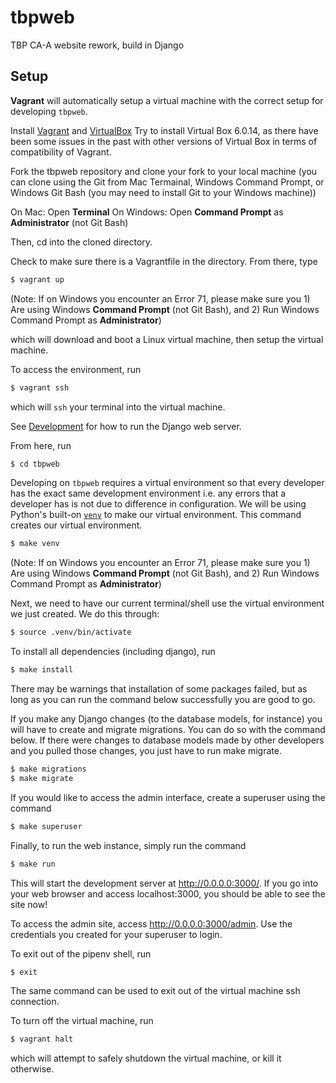 # tbpweb
TBP CA-A website rework, build in Django

## Setup 

**Vagrant** will automatically setup a virtual machine with the correct
setup for developing `tbpweb`.

Install [Vagrant](https://www.vagrantup.com/) and [VirtualBox](https://www.virtualbox.org/wiki/Download_Old_Builds_6_0)
Try to install Virtual Box 6.0.14, as there have been some issues in the past with other versions of Virtual Box in terms of compatibility of Vagrant.

Fork the tbpweb repository and clone your fork to your local machine (you can clone using the Git from Mac Termainal, Windows Command Prompt, or Windows Git Bash (you may need to install Git to your Windows machine))

On Mac: Open **Terminal**
On Windows: Open **Command Prompt** as **Administrator** (not Git Bash)

Then, cd into the cloned directory.

Check to make sure there is a Vagrantfile in the directory. From there, type

```sh
$ vagrant up
```
(Note: If on Windows you encounter an Error 71, please make sure you 1) Are using Windows **Command Prompt** (not Git Bash), and 2) Run Windows Command Prompt as **Administrator**)

which will download and boot a Linux virtual machine, then setup the virtual machine.

To access the environment, run

```sh
$ vagrant ssh
```

which will `ssh` your terminal into the virtual machine.

See [Development](#development) for how to run the Django web server.

From here, run

```sh
$ cd tbpweb
```

Developing on `tbpweb` requires a virtual environment so that every developer has the exact same development environment i.e. any errors that a developer has is not due to difference in configuration. We will be using Python's built-on [`venv`](https://docs.python.org/3/library/venv.html) to make our virtual environment. This command creates our virtual environment.

```sh
$ make venv
```

(Note: If on Windows you encounter an Error 71, please make sure you 1) Are using Windows **Command Prompt** (not Git Bash), and 2) Run Windows Command Prompt as **Administrator**)

Next, we need to have our current terminal/shell use the virtual environment we just created. We do this through:

```sh
$ source .venv/bin/activate
```

To install all dependencies (including django), run

```sh
$ make install
```
There may be warnings that installation of some packages failed, but as long as you can run the command below successfully you are good to go.

If you make any Django changes (to the database models, for instance) you will have to create and migrate migrations. You can do so with the command below. If there were changes to database models made by other developers and you pulled those changes, you just have to run make migrate.
```sh
$ make migrations
$ make migrate
```

If you would like to access the admin interface, create a superuser using the command
```sh
$ make superuser
```

Finally, to run the web instance, simply run the command

```sh
$ make run
```
This will start the development server at http://0.0.0.0:3000/. If you go into your web browser and access localhost:3000, you should be able to see the site now!

To access the admin site, access http://0.0.0.0:3000/admin. Use the credentials you created for your superuser to login.

To exit out of the pipenv shell, run 

```sh
$ exit
```
The same command can be used to exit out of the virtual machine ssh connection.

To turn off the virtual machine, run

```sh
$ vagrant halt
```

which will attempt to safely shutdown the virtual machine, or kill it otherwise.


